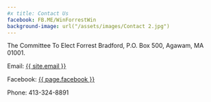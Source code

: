 ```yaml
---
#x title: Contact Us
facebook: FB.ME/WinForrestWin
background-image: url("/assets/images/Contact 2.jpg")
---
```

The Committee To Elect Forrest Bradford, P.O. Box 500, Agawam, MA 01001.

Email: <a href="mailto:{{ site.email }}">{{ site.email }}</a>

Facebook: <a href="http://{{ page.facebook }}">{{ page.facebook }}</a>

Phone: 413-324-8891
